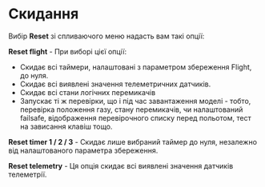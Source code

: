 # Скидання

Вибір **Reset** зі спливаючого меню надасть вам такі опції:

**Reset flight** - При виборі цієї опції:&#x20;

* Скидає всі таймери, налаштовані з параметром збереження Flight, до нуля.
* Скидає всі виявлені значення телеметричних датчиків.
* Скидає всі стани логічних перемикачів
* Запускає ті ж перевірки, що і під час завантаження моделі - тобто, перевірка положення газу, стану перемикачів, чи налаштований failsafe, відображення перевірочного списку перед польотом, тест на зависання клавіш тощо.

**Reset timer 1 / 2 / 3** - Скидає лише вибраний таймер до нуля, незалежно від налаштованого параметра збереження.

**Reset telemetry** - Ця опція скидає всі виявлені значення датчиків телеметрії.
